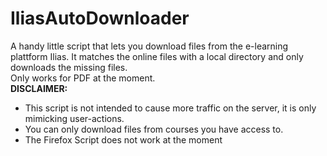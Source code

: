 # IliasAutoDownloader  
A handy little script that lets you download files from the e-learning plattform Ilias. It matches the online files with a local directory and only downloads the missing files.  
Only works for PDF at the moment.  
**DISCLAIMER:**
- This script is not intended to cause more traffic on the server, it is only mimicking user-actions.   
- You can only download files from courses you have access to.  
- The Firefox Script does not work at the moment
